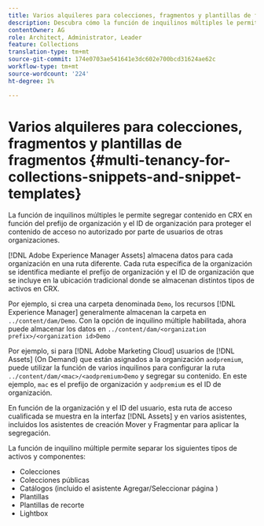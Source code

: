 ```yaml
---
title: Varios alquileres para colecciones, fragmentos y plantillas de fragmento
description: Descubra cómo la función de inquilinos múltiples le permite segregar contenido en el repositorio CRX en función de la organización del cliente para evitar el acceso no autorizado.
contentOwner: AG
role: Architect, Administrator, Leader
feature: Collections
translation-type: tm+mt
source-git-commit: 174e0703ae541641e3dc602e700bcd31624ae62c
workflow-type: tm+mt
source-wordcount: '224'
ht-degree: 1%

---
```



# Varios alquileres para colecciones, fragmentos y plantillas de fragmentos {#multi-tenancy-for-collections-snippets-and-snippet-templates}

La función de inquilinos múltiples le permite segregar contenido en CRX en función del prefijo de organización y el ID de organización para proteger el contenido de acceso no autorizado por parte de usuarios de otras organizaciones.

[!DNL Adobe Experience Manager Assets] almacena datos para cada organización en una ruta diferente. Cada ruta específica de la organización se identifica mediante el prefijo de organización y el ID de organización
que se incluye en la ubicación tradicional donde se almacenan distintos tipos de activos en CRX.

Por ejemplo, si crea una carpeta denominada `Demo`, los recursos [!DNL Experience Manager] generalmente almacenan la carpeta en `../content/dam/Demo`. Con la opción de inquilino múltiple habilitada, ahora puede almacenar los datos en `../content/dam/<organization prefix>/<organization id>Demo`

Por ejemplo, si para [!DNL Adobe Marketing Cloud] usuarios de [!DNL Assets] (On Demand) que están asignados a la organización `aodpremium`, puede utilizar la función de varios inquilinos para configurar la ruta `../content/dam/<mac>/<aodpremium>Demo` y segregar su contenido. En este ejemplo, `mac` es el prefijo de organización y `aodpremium` es el ID de organización.

En función de la organización y el ID del usuario, esta ruta de acceso cualificada se muestra en la interfaz [!DNL Assets] y en varios asistentes, incluidos los asistentes de creación Mover y Fragmentar para aplicar la segregación.

La función de inquilino múltiple permite separar los siguientes tipos de activos y componentes:

* Colecciones
* Colecciones públicas
* Catálogos (incluido el asistente Agregar/Seleccionar página )
* Plantillas
* Plantillas de recorte
* Lightbox
